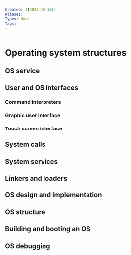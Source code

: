 ```yaml
---
Created: [[2022-10-10]]
Aliases: 
Types: Note
Tags: 
- 
---
```

# Operating system structures
## OS service
## User and OS interfaces
### Command interpreters
### Graphic user interface
### Touch screen interface
## System calls
## System services
## Linkers and loaders
## OS design and implementation
## OS structure
## Building and booting an OS
## OS debugging
